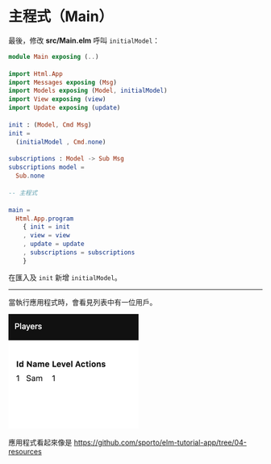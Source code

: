 # 主程式（Main）

最後，修改 __src/Main.elm__ 呼叫 `initialModel`：

```elm
module Main exposing (..)

import Html.App
import Messages exposing (Msg)
import Models exposing (Model, initialModel)
import View exposing (view)
import Update exposing (update)

init : (Model, Cmd Msg)
init =
  (initialModel , Cmd.none)

subscriptions : Model -> Sub Msg
subscriptions model =
  Sub.none

-- 主程式

main =
  Html.App.program
    { init = init
    , view = view
    , update = update
    , subscriptions = subscriptions
    }
```

在匯入及 `init` 新增 `initialModel`。

---

當執行應用程式時，會看見列表中有一位用戶。

![Screenshot](screenshot.png)

應用程式看起來像是 <https://github.com/sporto/elm-tutorial-app/tree/04-resources>
